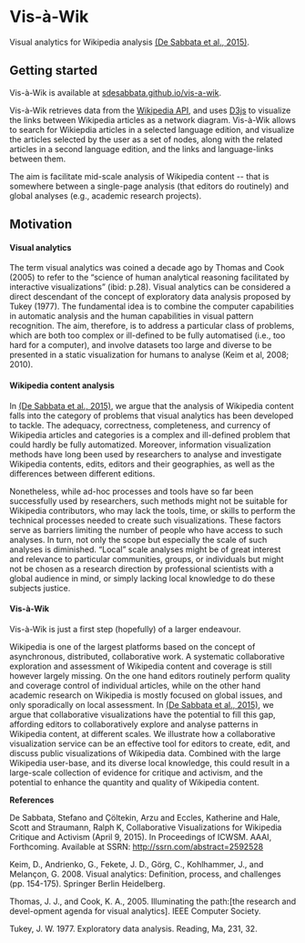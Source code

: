 # Vis-à-Wik

Visual analytics for Wikipedia analysis [(De Sabbata et al., 2015)](http://ssrn.com/abstract=2592528).

## Getting started

Vis-à-Wik is available at [sdesabbata.github.io/vis-a-wik](http://sdesabbata.github.io/vis-a-wik).

Vis-à-Wik retrieves data from the [Wikipedia API](http://www.mediawiki.org/wiki/API:Main_page), and uses [D3js](http://d3js.org/) to visualize the links between Wikipedia articles as a network diagram. Vis-à-Wik allows to search for Wikiepdia articles in a selected language edition, and visualize the articles selected by the user as a set of nodes, along with the related articles in a second language edition, and the links and language-links between them.

The aim is facilitate mid-scale analysis of Wikipedia content -- that is somewhere between a single-page analysis (that editors do routinely) and global analyses (e.g., academic research projects).

## Motivation

#### Visual analytics

The term visual analytics was coined a decade ago by Thomas and Cook (2005) to refer to the “science of human analytical reasoning facilitated by interactive visualizations” (ibid: p.28). Visual analytics can be considered a direct descendant of the concept of exploratory data analysis proposed by Tukey (1977). The fundamental idea is to combine the computer capabilities in automatic analysis and the human capabilities in visual pattern recognition. The aim, therefore, is to address a particular class of problems, which are both too complex or ill-defined to be fully automatised (i.e., too hard for a computer), and involve datasets too large and diverse to be presented in a static visualization for humans to analyse (Keim et al, 2008; 2010).

#### Wikipedia content analysis

In [(De Sabbata et al., 2015)](http://ssrn.com/abstract=2592528), we argue that the analysis of Wikipedia content falls into the category of problems that visual analytics has been developed to tackle. The adequacy, correctness, completeness, and currency of Wikipedia articles and categories is a complex and ill-defined problem that could hardly be fully automatized. Moreover, information visualization methods have long been used by researchers to analyse and investigate Wikipedia contents, edits, editors and their geographies, as well as the differences between different editions.

Nonetheless, while ad-hoc processes and tools have so far been successfully used by researchers, such methods might not be suitable for Wikipedia contributors, who may lack the tools, time, or skills to perform the technical processes needed to create such visualizations. These factors serve as barriers limiting the number of people who have access to such analyses. In turn, not only the scope but especially the scale of such analyses is diminished. “Local” scale analyses might be of great interest and relevance to particular communities, groups, or individuals but might not be chosen as a research direction by professional scientists with a global audience in mind, or simply lacking local knowledge to do these subjects justice.

#### Vis-à-Wik

Vis-à-Wik is just a first step (hopefully) of a larger endeavour.

Wikipedia is one of the largest platforms based on the concept of asynchronous, distributed, collaborative work. A systematic collaborative exploration and assessment of Wikipedia content and coverage is still however largely missing. On the one hand editors routinely perform quality and coverage control of individual articles, while on the other hand academic research on Wikipedia is mostly focused on global issues, and only sporadically on local assessment. In [(De Sabbata et al., 2015)](http://ssrn.com/abstract=2592528), we argue that collaborative visualizations have the potential to fill this gap, affording editors to collaboratively explore and analyse patterns in Wikipedia content, at different scales. We illustrate how a collaborative visualization service can be an effective tool for editors to create, edit, and discuss public visualizations of Wikipedia data. Combined with the large Wikipedia user-base, and its diverse local knowledge, this could result in a large-scale collection of evidence for critique and activism, and the potential to enhance the quantity and quality of Wikipedia content.

**References**

De Sabbata, Stefano and Çöltekin, Arzu and Eccles, Katherine and Hale, Scott and Straumann, Ralph K, Collaborative Visualizations for Wikipedia Critique and Activism (April 9, 2015). In Proceedings of ICWSM. AAAI, Forthcoming. Available at SSRN: http://ssrn.com/abstract=2592528

Keim, D., Andrienko, G., Fekete, J. D., Görg, C., Kohlhammer, J., and Melançon, G. 2008. Visual analytics: Definition, process, and challenges (pp. 154-175). Springer Berlin Heidelberg.

Thomas, J. J., and Cook, K. A., 2005. Illuminating the path:[the research and devel-opment agenda for visual analytics]. IEEE Computer Society.

Tukey, J. W. 1977. Exploratory data analysis. Reading, Ma, 231, 32.

